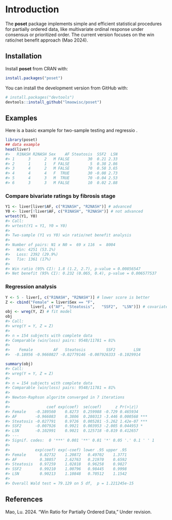 
<!-- README.md is generated from README.Rmd. Please edit that file -->

# Introduction

The **poset** package implements simple and efficient statistical
procedures for partially ordered data, like multivariate ordinal
response under consensus or prioritized order. The current version
focuses on the win ratio/net benefit approach (Mao 2024).

## Installation

Install **poset** from CRAN with:

``` r
install.packages("poset")
```

You can install the development version from GitHub with:

``` r
# install.packages("devtools")
devtools::install_github("lmaowisc/poset")
```

## Examples

Here is a basic example for two-sample testing and regressio .

``` r
library(poset)
## data example
head(liver)
#>   R1NASH R2NASH Sex    AF Steatosis  SSF2  LSN
#> 1      3      2   M FALSE        30  0.21 2.33
#> 2      1      1   F FALSE         5  0.38 2.86
#> 3      4      2   M FALSE        70  0.58 3.65
#> 4      4      4   F  TRUE        30 -0.08 2.73
#> 5      4      3   M  TRUE        70 -0.04 2.53
#> 6      3      3   M FALSE        10  0.02 2.88
```

### Compare bivariate ratings by fibrosis stage

``` r
Y1 <- liver[liver$AF, c("R1NASH", "R2NASH")] # advanced
Y0 <- liver[!liver$AF, c("R1NASH", "R2NASH")] # not advanced
wrtest(Y1, Y0)
#> Call:
#> wrtest(Y1 = Y1, Y0 = Y0)
#> 
#> Two-sample (Y1 vs Y0) win ratio/net benefit analysis
#> 
#> Number of pairs: N1 x N0 =  69 x 116  =  8004 
#>   Win: 4251 (53.1%)
#>   Loss: 2392 (29.9%)
#>   Tie: 1361 (17%)
#> 
#> Win ratio (95% CI): 1.8 (1.2, 2.7), p-value = 0.00856547
#> Net benefit (95% CI): 0.232 (0.065, 0.4), p-value = 0.006577537
```

### Regression analysis

``` r
Y <- 5 - liver[, c("R1NASH", "R2NASH")] # lower score is better
Z <- cbind("Female" = liver$Sex == "F",
           liver[, c("AF", "Steatosis",   "SSF2",  "LSN")]) # covariates
obj <- wreg(Y, Z) # fit model
obj
#> Call:
#> wreg(Y = Y, Z = Z)
#> 
#> n = 154 subjects with complete data
#> Comparable (win/loss) pairs: 9548/11781 = 81%
#> 
#>    Female         AF   Steatosis         SSF2        LSN
#>  -0.18956 -0.9660827 -0.02779146 -0.007926333 -0.1029914
```

``` r
summary(obj)
#> Call:
#> wreg(Y = Y, Z = Z)
#> 
#> n = 154 subjects with complete data
#> Comparable (win/loss) pairs: 9548/11781 = 81%
#> 
#> Newton-Raphson algoritm converged in 7 iterations
#> 
#>                coef exp(coef)  se(coef)      z Pr(>|z|)    
#> Female    -0.189560    0.8273  0.259988 -0.729 0.465934    
#> AF        -0.966083    0.3806  0.280313 -3.446 0.000568 ***
#> Steatosis -0.027791    0.9726  0.005281 -5.262 1.42e-07 ***
#> SSF2      -0.007926    0.9921  0.003953 -2.005 0.044953 *  
#> LSN       -0.102991    0.9021  0.125718 -0.819 0.412657    
#> ---
#> Signif. codes:  0 '***' 0.001 '**' 0.01 '*' 0.05 '.' 0.1 ' ' 1
#> 
#>           exp(coef) exp(-coef) lower .95 upper .95
#> Female      0.82732    1.20872   0.49702    1.3771
#> AF          0.38057    2.62763   0.21970    0.6592
#> Steatosis   0.97259    1.02818   0.96258    0.9827
#> SSF2        0.99210    1.00796   0.98445    0.9998
#> LSN         0.90213    1.10848   0.70512    1.1542
#> 
#> Overall Wald test = 79.129 on 5 df,  p = 1.221245e-15
```

## References

<div id="refs" class="references csl-bib-body hanging-indent"
entry-spacing="0">

<div id="ref-mao2024" class="csl-entry">

Mao, Lu. 2024. “Win Ratio for Partially Ordered Data,” Under revision.

</div>

</div>
